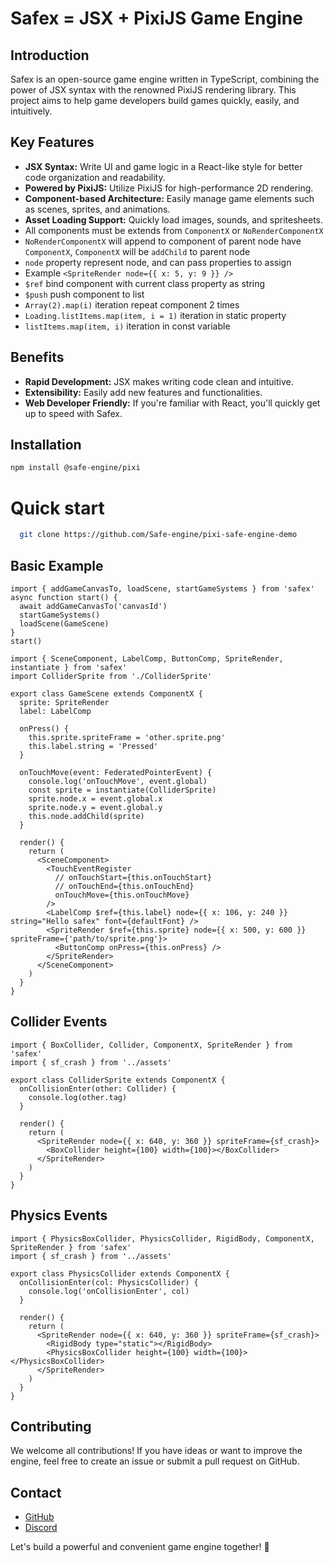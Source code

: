 # Safex = JSX + PixiJS Game Engine

## Introduction

Safex is an open-source game engine written in TypeScript, combining the power of JSX syntax with the renowned PixiJS rendering library. This project aims to help game developers build games quickly, easily, and intuitively.

## Key Features

- **JSX Syntax:** Write UI and game logic in a React-like style for better code organization and readability.
- **Powered by PixiJS:** Utilize PixiJS for high-performance 2D rendering.
- **Component-based Architecture:** Easily manage game elements such as scenes, sprites, and animations.
- **Asset Loading Support:** Quickly load images, sounds, and spritesheets.
- All components must be extends from `ComponentX` or `NoRenderComponentX`
- `NoRenderComponentX` will append to component of parent node have `ComponentX`, `ComponentX` will be `addChild` to parent node
- `node` property represent node, and can pass properties to assign
- Example `<SpriteRender node={{ x: 5, y: 9 }} />`
- `$ref` bind component with current class property as string
- `$push` push component to list
- `Array(2).map(i)` iteration repeat component 2 times
- `Loading.listItems.map(item, i = 1)` iteration in static property
- `listItems.map(item, i)` iteration in const variable

## Benefits

- **Rapid Development:** JSX makes writing code clean and intuitive.
- **Extensibility:** Easily add new features and functionalities.
- **Web Developer Friendly:** If you're familiar with React, you'll quickly get up to speed with Safex.

## Installation

```sh
npm install @safe-engine/pixi
```

# Quick start

```sh
  git clone https://github.com/Safe-engine/pixi-safe-engine-demo
```

## Basic Example

```tsx game.ts
import { addGameCanvasTo, loadScene, startGameSystems } from 'safex'
async function start() {
  await addGameCanvasTo('canvasId')
  startGameSystems()
  loadScene(GameScene)
}
start()
```

```tsx GameScene.tsx
import { SceneComponent, LabelComp, ButtonComp, SpriteRender, instantiate } from 'safex'
import ColliderSprite from './ColliderSprite'

export class GameScene extends ComponentX {
  sprite: SpriteRender
  label: LabelComp

  onPress() {
    this.sprite.spriteFrame = 'other.sprite.png'
    this.label.string = 'Pressed'
  }

  onTouchMove(event: FederatedPointerEvent) {
    console.log('onTouchMove', event.global)
    const sprite = instantiate(ColliderSprite)
    sprite.node.x = event.global.x
    sprite.node.y = event.global.y
    this.node.addChild(sprite)
  }

  render() {
    return (
      <SceneComponent>
        <TouchEventRegister
          // onTouchStart={this.onTouchStart}
          // onTouchEnd={this.onTouchEnd}
          onTouchMove={this.onTouchMove}
        />
        <LabelComp $ref={this.label} node={{ x: 106, y: 240 }} string="Hello safex" font={defaultFont} />
        <SpriteRender $ref={this.sprite} node={{ x: 500, y: 600 }} spriteFrame={'path/to/sprite.png'}>
          <ButtonComp onPress={this.onPress} />
        </SpriteRender>
      </SceneComponent>
    )
  }
}
```

## Collider Events

```tsx
import { BoxCollider, Collider, ComponentX, SpriteRender } from 'safex'
import { sf_crash } from '../assets'

export class ColliderSprite extends ComponentX {
  onCollisionEnter(other: Collider) {
    console.log(other.tag)
  }

  render() {
    return (
      <SpriteRender node={{ x: 640, y: 360 }} spriteFrame={sf_crash}>
        <BoxCollider height={100} width={100}></BoxCollider>
      </SpriteRender>
    )
  }
}
```

## Physics Events

```tsx
import { PhysicsBoxCollider, PhysicsCollider, RigidBody, ComponentX, SpriteRender } from 'safex'
import { sf_crash } from '../assets'

export class PhysicsCollider extends ComponentX {
  onCollisionEnter(col: PhysicsCollider) {
    console.log('onCollisionEnter', col)
  }

  render() {
    return (
      <SpriteRender node={{ x: 640, y: 360 }} spriteFrame={sf_crash}>
        <RigidBody type="static"></RigidBody>
        <PhysicsBoxCollider height={100} width={100}></PhysicsBoxCollider>
      </SpriteRender>
    )
  }
}
```

## Contributing

We welcome all contributions! If you have ideas or want to improve the engine, feel free to create an issue or submit a pull request on GitHub.

## Contact

- [GitHub](https://github.com/Safe-engine/safex-pixi)
- [Discord](https://discord.com/channels/1344214207268388979/1344214208044208140)

Let's build a powerful and convenient game engine together! 🚀
